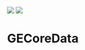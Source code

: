 [![](https://travis-ci.org/grigorye/GECoreData.svg?branch=master)](https://travis-ci.org/grigorye/GECoreData)
[![](https://codecov.io/gh/grigorye/GECoreData/branch/master/graph/badge.svg)](https://codecov.io/gh/grigorye/GECoreData)

# GECoreData
